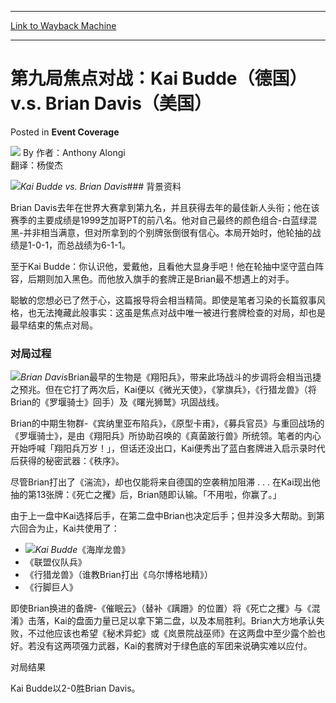 
---
[Link to Wayback Machine](https://web.archive.org/web/20220518013936/https://magic.wizards.com/en/articles/archive/event-coverage/%E7%AC%AC%E4%B9%9D%E5%B1%80%E7%84%A6%E7%82%B9%E5%AF%B9%E6%88%98%EF%BC%9Akai-budde%EF%BC%88%E5%BE%B7%E5%9B%BD%EF%BC%89-vs-brian-davis%EF%BC%88%E7%BE%8E%E5%9B%BD%EF%BC%89-2000-01-01)

[_metadata_:author]:- "作者：Anthony Alongi<br>翻译：杨俊杰"
[_metadata_:description]:- "Kai Budde vs. Brian Davis背景资料 Brian Davis去年在世界大赛拿到第九名，并且获得去年的最佳新人头衔；他在该赛季的主要成绩是1999芝加哥PT的前八名。他对自己最终的颜色组合-白蓝绿混黑-并非相当满意，但对所拿到的个别牌张倒很有信心。本局开始时，他轮抽的战绩是1-0-1，而总战绩为6-1-1。 至于Kai Budde：你认识他，爱戴他，且看他大显身手吧！他在轮抽中坚守蓝白阵容，后期则加入黑色。而他放入旗手的套牌正是Brian最不想遇上的对手。 聪敏的您想必已了然于心，这篇报导将会相当精简。即使是笔者习染的长篇叙事风格，也无法掩藏此般事实：这虽是焦点对战中唯一被进行套牌检查的对局，却也是最早结束的焦点对局。 对局过程 Brian"
[_metadata_:generator]:- "Drupal 7 (http://drupal.org)"
[_metadata_:node]:- "753776"
[_metadata_:publish_date]:- "2000-01-01"
[_metadata_:source]:- "div-main-content"
[_metadata_:title]:- "第九局焦点对战：Kai Budde（德国） v.s. Brian Davis（美国）"
[_metadata_:wayback_capture_timestamp]:- "2022-05-18 01:39:36"
[_metadata_:wayback_raw_url]:- "https://web.archive.org/web/20220518013936id_/https://magic.wizards.com/en/articles/archive/event-coverage/%E7%AC%AC%E4%B9%9D%E5%B1%80%E7%84%A6%E7%82%B9%E5%AF%B9%E6%88%98%EF%BC%9Akai-budde%EF%BC%88%E5%BE%B7%E5%9B%BD%EF%BC%89-vs-brian-davis%EF%BC%88%E7%BE%8E%E5%9B%BD%EF%BC%89-2000-01-01"
[_metadata_:wayback_url]:- "https://magic.wizards.com/en/articles/archive/event-coverage/%E7%AC%AC%E4%B9%9D%E5%B1%80%E7%84%A6%E7%82%B9%E5%AF%B9%E6%88%98%EF%BC%9Akai-budde%EF%BC%88%E5%BE%B7%E5%9B%BD%EF%BC%89-vs-brian-davis%EF%BC%88%E7%BE%8E%E5%9B%BD%EF%BC%89-2000-01-01"
---


第九局焦点对战：Kai Budde（德国） v.s. Brian Davis（美国）
==========================================



 Posted in **Event Coverage**







![](https://media.magic.wizards.com/styles/auth_small/public/generic-avatar-150_519.png)
By 作者：Anthony Alongi<br>翻译：杨俊杰











![](https://media.magic.wizards.com/image_legacy_migration/sideboard/images/Worlds2001/799.jpg)*Kai Budde vs. Brian Davis*### 背景资料


Brian Davis去年在世界大赛拿到第九名，并且获得去年的最佳新人头衔；他在该赛季的主要成绩是1999芝加哥PT的前八名。他对自己最终的颜色组合-白蓝绿混黑-并非相当满意，但对所拿到的个别牌张倒很有信心。本局开始时，他轮抽的战绩是1-0-1，而总战绩为6-1-1。


至于Kai Budde：你认识他，爱戴他，且看他大显身手吧！他在轮抽中坚守蓝白阵容，后期则加入黑色。而他放入旗手的套牌正是Brian最不想遇上的对手。


聪敏的您想必已了然于心，这篇报导将会相当精简。即使是笔者习染的长篇叙事风格，也无法掩藏此般事实：这虽是焦点对战中唯一被进行套牌检查的对局，却也是最早结束的焦点对局。


### 对局过程


![](https://media.magic.wizards.com/image_legacy_migration/sideboard/images/Worlds2001/801.jpg)*Brian Davis*Brian最早的生物是《翔阳兵》，带来此场战斗的步调将会相当迅捷之预兆。但在它打了两次后，Kai便以《微光天使》，《掌旗兵》，《行猎龙兽》（将Brian的《罗堰骑士》回手）及《曙光狮鹫》巩固战线。


Brian的中期生物群-《宾纳里亚布陷兵》，《原型卡甫》，《募兵官员》与重回战场的《罗堰骑士》，是由《翔阳兵》所协助召唤的《真菌跛行兽》所统领。笔者的内心开始呼喊「翔阳兵万岁！」，但话还没出口，Kai便秀出了蓝白套牌进入启示录时代后获得的秘密武器：《秩序》。


尽管Brian打出了《湍流》，却也仅能将来自德国的空袭稍加阻滞 . . . 在Kai现出他抽的第13张牌：《死亡之攫》后，Brian随即认输。「不用啦，你赢了。」


由于上一盘中Kai选择后手，在第二盘中Brian也决定后手；但并没多大帮助。到第六回合为止，Kai共使用了：


* ![](https://media.magic.wizards.com/image_legacy_migration/sideboard/images/Worlds2001/800.jpg)*Kai Budde*《海岸龙兽》
* 《联盟仪队兵》
* 《行猎龙兽》（谁教Brian打出《乌尔博格地精》）
* 《行脚巨人》

即使Brian换进的备牌-《催眠云》（替补《蹒跚》的位置）将《死亡之攫》与《混淆》击落，Kai的盘面力量已足以拿下第二盘，以及本局胜利。Brian大方地承认失败，不过他应该也希望《秘术异蛇》或《岚景院战巫师》在这两盘中至少露个脸也好。若没有这两项强力武器，Kai的套牌对于绿色底的军团来说确实难以应付。


对局结果  

Kai Budde以2-0胜Brian Davis。







